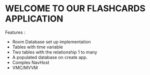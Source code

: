 # WELCOME TO OUR FLASHCARDS APPLICATION
Features : 
- Room Database set up implementation
- Tables with time variable
- Two tables with the relationship 1 to many
- A populated database on create app.
- Complex NavHost
- VMC/MVVM


